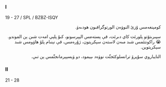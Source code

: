 ### I
19 - 27 / SPL / BZBZ-ISQY
<p dir="rtl">
كومېنغەمس ۇزئ النوۋەن الورتوگرافىون ھودىەۈ.
</p>
<p dir="rtl">
سپىرىتۆتو پلورئت كاي دىرئت، قې ېستەمس الپېرسونو، كىۇ پلېي امەت شىن ېن الموندو. 😭 راكونتئمس شىد مىەن لاستەن سېكرېتون، ژۇرەمس، قې نېنىام پلۇ ھاۋومس شىد سېكرېتوين.
</p><p dir="rtl">
النايباروي سۇپرۆ ترانسلوكئجئّت نوۋەد ىېيمود، دو ۋېسپېرمانجئّمس ېن تىې.
</p>

### II
21 - 28
<p dir="rtl">

</p>

